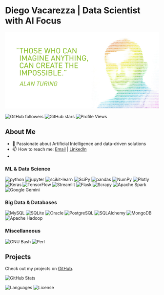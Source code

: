
# Diego Vacarezza | Data Scientist with AI Focus

![](https://github.com/vacarezzad/vacarezzad/blob/main/65241768_10156684182588253_1363588748532514816_n.jpg)


![GitHub followers](https://img.shields.io/github/followers/vacarezzad?style=social)
![GitHub stars](https://img.shields.io/github/stars/vacarezzad?style=social)
![Profile Views](https://img.shields.io/badge/Profile%20Views-+1000-blue)

## About Me

- 🚀 Passionate about Artificial Intelligence and data-driven solutions
- 📫 How to reach me: [Email](mailto:dvacarezza@gmail.com) | [LinkedIn](https://www.linkedin.com/in/diegovacarezza/)
- 
### ML & Data Science
![python](https://img.shields.io/badge/Python-3776AB.svg?style=for-the-badge&logo=Python&logoColor=white)
![jupyter](https://img.shields.io/badge/Jupyter-F37626.svg?style=for-the-badge&logo=Jupyter&logoColor=white)
![scikit-learn](https://img.shields.io/badge/scikitlearn-F7931E.svg?style=for-the-badge&logo=scikit-learn&logoColor=white)
![SciPy](https://img.shields.io/badge/SciPy-8CAAE6.svg?style=for-the-badge&logo=SciPy&logoColor=white)
![pandas](https://img.shields.io/badge/pandas-150458.svg?style=for-the-badge&logo=pandas&logoColor=white)
![NumPy](https://img.shields.io/badge/NumPy-013243.svg?style=for-the-badge&logo=NumPy&logoColor=white)
![Plotly](https://img.shields.io/badge/Plotly-3F4F75.svg?style=for-the-badge&logo=Plotly&logoColor=white)
![Keras](https://img.shields.io/badge/Keras-D00000.svg?style=for-the-badge&logo=Keras&logoColor=white)
![TensorFlow](https://img.shields.io/badge/TensorFlow-FF6F00.svg?style=for-the-badge&logo=TensorFlow&logoColor=white)
![Streamlit](https://img.shields.io/badge/Streamlit-FF4B4B.svg?style=for-the-badge&logo=Streamlit&logoColor=white)
![Flask](https://img.shields.io/badge/Flask-000000.svg?style=for-the-badge&logo=Flask&logoColor=white)
![Scrapy](https://img.shields.io/badge/Scrapy-60A839.svg?style=for-the-badge&logo=Scrapy&logoColor=white)
![Apache Spark](https://img.shields.io/badge/Apache%20Spark-E25A1C.svg?style=for-the-badge&logo=Apache-Spark&logoColor=white)
![Google Gemini](https://img.shields.io/badge/Google%20Gemini-8E75B2.svg?style=for-the-badge&logo=Google-Gemini&logoColor=white)

### Big Data & Databases 
![MySQL](https://img.shields.io/badge/MySQL-4479A1.svg?style=for-the-badge&logo=MySQL&logoColor=white)
![SQLite](https://img.shields.io/badge/SQLite-003B57.svg?style=for-the-badge&logo=SQLite&logoColor=white)
![Oracle](https://img.shields.io/badge/Oracle-F80000.svg?style=for-the-badge&logo=Oracle&logoColor=white)
![PostgreSQL](https://img.shields.io/badge/PostgreSQL-4169E1.svg?style=for-the-badge&logo=PostgreSQL&logoColor=white)
![SQLAlchemy](https://img.shields.io/badge/SQLAlchemy-D71F00.svg?style=for-the-badge&logo=SQLAlchemy&logoColor=white)
![MongoDB](https://img.shields.io/badge/MongoDB-47A248.svg?style=for-the-badge&logo=MongoDB&logoColor=white)
![Apache Hadoop](https://img.shields.io/badge/Apache%20Hadoop-66CCFF.svg?style=for-the-badge&logo=Apache-Hadoop&logoColor=black)

### Miscellaneous
![GNU Bash](https://img.shields.io/badge/GNU%20Bash-4EAA25.svg?style=for-the-badge&logo=GNU-Bash&logoColor=white)
![Perl](https://img.shields.io/badge/Perl-39457E.svg?style=for-the-badge&logo=Perl&logoColor=white)


## Projects

Check out my projects on [GitHub](https://github.com/vacarezzad).

![GitHub Stats](https://github-readme-stats.vercel.app/api?username=vacarezzad&show_icons=true&hide_title=false&hide=prs&count_private=true&include_all_commits=true)

![Languages](https://img.shields.io/github/languages/top/vacarezzad/ChatWithExcel)
![License](https://img.shields.io/github/license/vacarezzad/ChatWithExcel)
